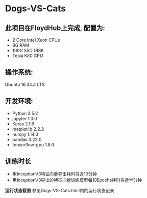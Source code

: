 # Dogs-VS-Cats

## 此项目在FloydHub上完成, 配置为:
+ 2 Core Intel Xeon CPUs
+ 8G RAM
+ 100G SSD DISK
+ Tesla K80 GPU

## 操作系统:
Ubuntu 16.04.4 LTS

## 开发环境:
+ Python 3.5.2
+ jupyter 1.0.0
+ Keras 2.1.6
+ matplotlib 2.2.2
+ numpy 1.14.3
+ pandas 0.22.0
+ tensorflow-gpu 1.8.0

## 训练时长
+ 用InceptionV3特征向量导出耗时将近10分钟
+ 用InceptionV3导出的特征向量训练模型每10Epochs耗时将近半分钟

**运行状态截图**
参见Dogs-VS-Cats.html内的运行状态记录
